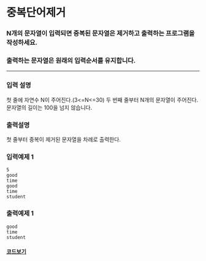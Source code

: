 # 중복단어제거

### N개의 문자열이 입력되면 중복된 문자열은 제거하고 출력하는 프로그램을 작성하세요.

### 출력하는 문자열은 원래의 입력순서를 유지합니다.

---

### 입력 설명

첫 줄에 자연수 N이 주어진다.(3<=N<=30)
두 번째 줄부터 N개의 문자열이 주어진다. 문자열의 길이는 100을 넘지 않습니다.

### 출력설명

첫 줄부터 중복이 제거된 문자열을 차례로 출력한다.

### 입력예제 1

```
5
good
time
good
time
student
```

### 출력예제 1

```
good
time
student
```

#### [코드보기](./solution.js)
